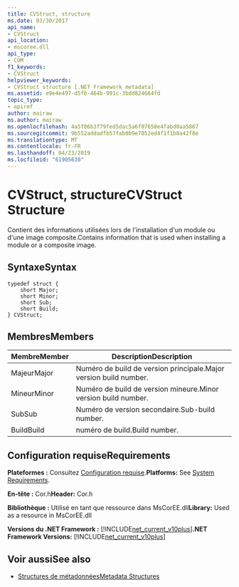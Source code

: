 ```yaml
---
title: CVStruct, structure
ms.date: 03/30/2017
api_name:
- CVStruct
api_location:
- mscoree.dll
api_type:
- COM
f1_keywords:
- CVStruct
helpviewer_keywords:
- CVStruct structure [.NET Framework metadata]
ms.assetid: e9e4e497-d5fb-464b-991c-3bdd824664fd
topic_type:
- apiref
author: mairaw
ms.author: mairaw
ms.openlocfilehash: 4a5f06b3f79fed5dac5a6f07650e4fabd0aa5867
ms.sourcegitcommit: 9b552addadfb57fab0b9e7852ed4f1f1b8a42f8e
ms.translationtype: MT
ms.contentlocale: fr-FR
ms.lasthandoff: 04/23/2019
ms.locfileid: "61905630"
---
```

# <a name="cvstruct-structure"></a><span data-ttu-id="aaa32-102">CVStruct, structure</span><span class="sxs-lookup"><span data-stu-id="aaa32-102">CVStruct Structure</span></span>
<span data-ttu-id="aaa32-103">Contient des informations utilisées lors de l'installation d'un module ou d'une image composite.</span><span class="sxs-lookup"><span data-stu-id="aaa32-103">Contains information that is used when installing a module or a composite image.</span></span>  
  
## <a name="syntax"></a><span data-ttu-id="aaa32-104">Syntaxe</span><span class="sxs-lookup"><span data-stu-id="aaa32-104">Syntax</span></span>  
  
```  
typedef struct {  
    short Major;  
    short Minor;  
    short Sub;  
    short Build;  
} CVStruct;  
```  
  
## <a name="members"></a><span data-ttu-id="aaa32-105">Membres</span><span class="sxs-lookup"><span data-stu-id="aaa32-105">Members</span></span>  
  
|<span data-ttu-id="aaa32-106">Membre</span><span class="sxs-lookup"><span data-stu-id="aaa32-106">Member</span></span>|<span data-ttu-id="aaa32-107">Description</span><span class="sxs-lookup"><span data-stu-id="aaa32-107">Description</span></span>|  
|------------|-----------------|  
|<span data-ttu-id="aaa32-108">Majeur</span><span class="sxs-lookup"><span data-stu-id="aaa32-108">Major</span></span>|<span data-ttu-id="aaa32-109">Numéro de build de version principale.</span><span class="sxs-lookup"><span data-stu-id="aaa32-109">Major version build number.</span></span>|  
|<span data-ttu-id="aaa32-110">Mineur</span><span class="sxs-lookup"><span data-stu-id="aaa32-110">Minor</span></span>|<span data-ttu-id="aaa32-111">Numéro de build de version mineure.</span><span class="sxs-lookup"><span data-stu-id="aaa32-111">Minor version build number.</span></span>|  
|<span data-ttu-id="aaa32-112">Sub</span><span class="sxs-lookup"><span data-stu-id="aaa32-112">Sub</span></span>|<span data-ttu-id="aaa32-113">Numéro de version secondaire.</span><span class="sxs-lookup"><span data-stu-id="aaa32-113">Sub-build number.</span></span>|  
|<span data-ttu-id="aaa32-114">Build</span><span class="sxs-lookup"><span data-stu-id="aaa32-114">Build</span></span>|<span data-ttu-id="aaa32-115">numéro de build.</span><span class="sxs-lookup"><span data-stu-id="aaa32-115">Build number.</span></span>|  
  
## <a name="requirements"></a><span data-ttu-id="aaa32-116">Configuration requise</span><span class="sxs-lookup"><span data-stu-id="aaa32-116">Requirements</span></span>  
 <span data-ttu-id="aaa32-117">**Plateformes :** Consultez [Configuration requise](../../../../docs/framework/get-started/system-requirements.md).</span><span class="sxs-lookup"><span data-stu-id="aaa32-117">**Platforms:** See [System Requirements](../../../../docs/framework/get-started/system-requirements.md).</span></span>  
  
 <span data-ttu-id="aaa32-118">**En-tête :** Cor.h</span><span class="sxs-lookup"><span data-stu-id="aaa32-118">**Header:** Cor.h</span></span>  
  
 <span data-ttu-id="aaa32-119">**Bibliothèque :** Utilisé en tant que ressource dans MsCorEE.dll</span><span class="sxs-lookup"><span data-stu-id="aaa32-119">**Library:** Used as a resource in MsCorEE.dll</span></span>  
  
 <span data-ttu-id="aaa32-120">**Versions du .NET Framework :** [!INCLUDE[net_current_v10plus](../../../../includes/net-current-v10plus-md.md)]</span><span class="sxs-lookup"><span data-stu-id="aaa32-120">**.NET Framework Versions:** [!INCLUDE[net_current_v10plus](../../../../includes/net-current-v10plus-md.md)]</span></span>  
  
## <a name="see-also"></a><span data-ttu-id="aaa32-121">Voir aussi</span><span class="sxs-lookup"><span data-stu-id="aaa32-121">See also</span></span>

- [<span data-ttu-id="aaa32-122">Structures de métadonnées</span><span class="sxs-lookup"><span data-stu-id="aaa32-122">Metadata Structures</span></span>](../../../../docs/framework/unmanaged-api/metadata/metadata-structures.md)
